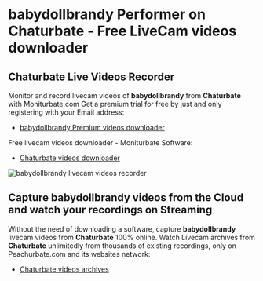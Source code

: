# babydollbrandy Performer on Chaturbate - Free LiveCam videos downloader

## Chaturbate Live Videos Recorder

Monitor and record livecam videos of **babydollbrandy** from **Chaturbate** with Moniturbate.com
Get a premium trial for free by just and only registering with your Email address:
* [babydollbrandy Premium videos downloader](https://moniturbate.com/request-demo-licence-key.html)

Free livecam videos downloader - Moniturbate Software:
* [Chaturbate videos downloader](https://moniturbate.com/moniturbate-download-software.html)

![babydollbrandy livecam videos recorder](https://peachurnet.com/templates/moniturbate-software.png)


## Capture babydollbrandy videos from the Cloud and watch your recordings on Streaming

Without the need of downloading a software, capture **babydollbrandy** livecam videos from **Chaturbate** 100% online.
Watch Livecam archives from **Chaturbate** unlimitedly from thousands of existing recordings, only on Peachurbate.com and its websites network:
* [Chaturbate videos archives](https://peachurnet.com/)